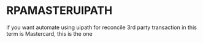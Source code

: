 # RPAMASTERUIPATH
if you want automate using uipath for reconcile 3rd party transaction in this term is Mastercard, this is the one
